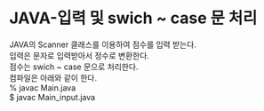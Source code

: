 # JAVA-입력 및 swich ~ case 문 처리
JAVA의 Scanner 클래스를 이용하여 점수를 입력 받는다. <BR>
입력은 문자로 입력받아서 정수로 변환한다. <BR>
점수는 swich ~ case 문으로 처리한다. <BR>
컴파일은 아래와 같이 한다. <BR>
% javac Main.java <BR>
$ javac Main_input.java <BR>

